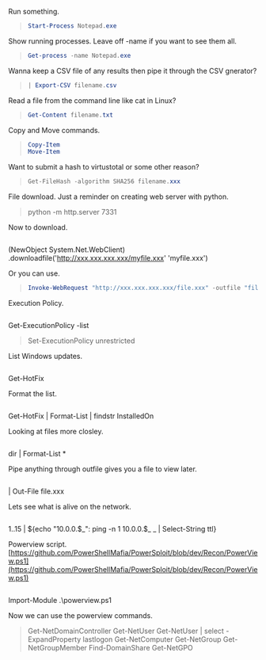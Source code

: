 Run something.
> ```powershell
> Start-Process Notepad.exe
> ```

Show running processes. Leave off -name if you want to see them all.
> ```powershell
> Get-process -name Notepad.exe
> ```

Wanna keep a CSV file of any results then pipe it through the CSV gnerator?
> ```powershell
> | Export-CSV filename.csv
> ```

Read a file from the command line like cat in Linux?

>```powershell
>Get-Content filename.txt
>```


Copy and Move commands.
> ```powershell
> Copy-Item 
> Move-Item
> ```

Want to submit a hash to virtustotal or some other reason?
>```powershell
>Get-FileHash -algorithm SHA256 filename.xxx
>```


File download.
Just a reminder on creating web server with python.
> python -m http.server 7331

Now to download.

>```powershell
(NewObject System.Net.WebClient) .downloadfile('http://xxx.xxx.xxx.xxx/myfile.xxx' 'myfile.xxx')


Or you can use.

> ```powershell
> Invoke-WebRequest "http://xxx.xxx.xxx.xxx/file.xxx" -outfile "file.xxx"


Execution Policy.
> ```powershell
Get-ExecutionPolicy -list
> Set-ExecutionPolicy unrestricted

List Windows updates.
>```powershell
Get-HotFix

Format the list.
> ```powershell
Get-HotFix | Format-List | findstr InstalledOn

Looking at files more closley.
> ```powershell
dir | Format-List *
> 

Pipe anything through outfile gives you a file to view later.
>```powershell
 | Out-File file.xxx

Lets see what is alive on the network.
>```powershell
1..15 | ${echo "10.0.0.$_": ping -n 1 10.0.0.$_ _  | Select-String ttl} 

Powerview script.
[https://github.com/PowerShellMafia/PowerSploit/blob/dev/Recon/PowerView.ps1](https://github.com/PowerShellMafia/PowerSploit/blob/dev/Recon/PowerView.ps1)

> ```powershell
Import-Module .\powerview.ps1

Now we can use the powerview commands.

> Get-NetDomainController
> Get-NetUser
> Get-NetUser | select -ExpandProperty lastlogon
> Get-NetComputer
> Get-NetGroup
> Get-NetGroupMember
> Find-DomainShare
> Get-NetGPO
> 

